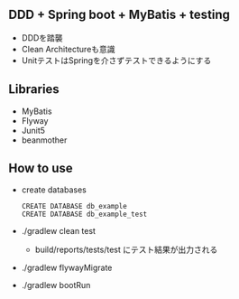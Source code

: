## DDD + Spring boot + MyBatis + testing
- DDDを踏襲
- Clean Architectureも意識
- UnitテストはSpringを介さずテストできるようにする

## Libraries
- MyBatis
- Flyway
- Junit5
- beanmother

## How to use
- create databases
  ```
  CREATE DATABASE db_example
  CREATE DATABASE db_example_test
  ```
  
- ./gradlew clean test
  - build/reports/tests/test にテスト結果が出力される
- ./gradlew flywayMigrate  
- ./gradlew bootRun